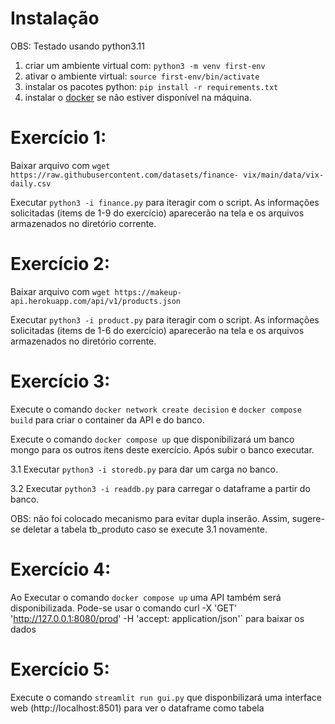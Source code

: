 # Instalação

OBS: Testado usando python3.11


 1. criar um ambiente virtual com: `python3 -m venv first-env`
 2. ativar o ambiente virtual: `source first-env/bin/activate`
 3. instalar os pacotes python: `pip install -r requirements.txt`
 4. instalar o [docker](https://docs.docker.com/desktop/) se não estiver disponível na máquina.

# Exercício 1:

Baixar arquivo com `wget https://raw.githubusercontent.com/datasets/finance-
vix/main/data/vix-daily.csv`

Executar `python3 -i finance.py` para iteragir com o script. As informações 
solicitadas (items de 1-9 do exercício) aparecerão na tela e os arquivos 
armazenados no diretório corrente.

# Exercício 2:

Baixar arquivo com `wget https://makeup-api.herokuapp.com/api/v1/products.json`

Executar `python3 -i product.py` para iteragir com o script. As informações 
solicitadas (items de 1-6 do exercício) aparecerão na tela e os arquivos 
armazenados no diretório corrente.


# Exercício 3:

Execute o comando `docker network create decision` e `docker compose build`
para criar o container da API e do banco.

Execute o comando `docker compose up` que disponibilizará um banco mongo para 
os outros itens deste exercício. Após subir o banco executar.

3.1 Executar `python3 -i storedb.py` para dar um carga no banco.

3.2 Executar `python3 -i readdb.py` para carregar o dataframe a partir do banco.

OBS: não foi colocado mecanismo para evitar dupla inserão. Assim, sugere-se
deletar a tabela tb_produto caso se execute 3.1 novamente.

# Exercício 4:

Ao Executar o comando `docker compose up` uma API também será disponibilizada.
Pode-se usar o comando curl -X 'GET'   'http://127.0.0.1:8080/prod'   -H 'accept: application/json'` para baixar os dados 


# Exercício 5:

Execute o comando `streamlit run gui.py` que disponbilizará uma interface web 
(http://localhost:8501) para ver o dataframe como tabela